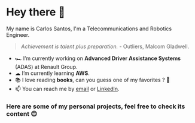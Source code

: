 # Hey there 👋

My name is Carlos Santos, I'm a Telecommunications and Robotics Engineer. 

> _Achievement is talent plus preparation._ <span> - Outliers, Malcom Gladwell.

- 🏎  I’m currently working on **Advanced Driver Assistance Systems** (ADAS) at Renault Group. 
- ☁  I’m currently learning **AWS**. 
- 📚 I love reading **books**, can you guess one of my favorites ? 👀
- 📫 You can reach me by <a href="mailto:carlosantos2807@gmail.com">email</a> or <a href="https://www.linkedin.com/in/carlossantosseisdedos">LinkedIn</a>. 

### Here are some of my personal projects, feel free to check its content 😊

<!-- 
<p align="center">
   <a href="www.linkedin.com/in/carlossantosseisdedos" target="blank">
    <img align="center" src="brand-linkedin.png" alt="Perfil de LinkedIn de Carlos" height="36px" width="36px" target=blank />
  </a> 
  <span style="width: 8px;"> </span> 
  <a href="mailto:carlosantos2807@gmail.com">
    <img align="center" src="mail-forward.png" alt="Email de Carlos" height="36px" width="36px" target=blank />
  </a>
  <span style="width: 8px;"> </span>
</p>
-->
